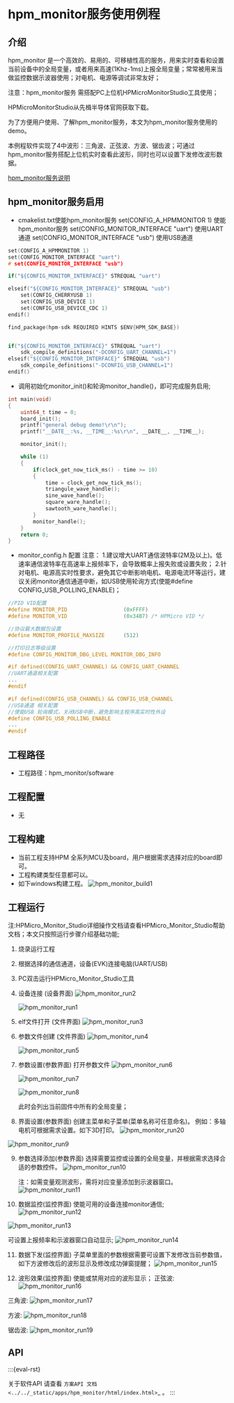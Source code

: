 # hpm_monitor服务使用例程

## 介绍

hpm_monitor 是一个高效的、易用的、可移植性高的服务，用来实时查看和设置当前设备中的全局变量，或者用来高速(1Khz-1ms)上报全局变量；常常被用来当做监控数据示波器使用；对电机、电源等调试非常友好；

注意：hpm_monitor服务 需搭配PC上位机HPMicroMonitorStudio工具使用；

HPMicroMonitorStudio从先楫半导体官网获取下载。

为了方便用户使用、了解hpm_monitor服务，本文为hpm_monitor服务使用的demo。

本例程软件实现了4中波形：三角波、正弦波、方波、锯齿波；可通过hpm_monitor服务搭配上位机实时查看此波形，同时也可以设置下发修改波形数据。

[hpm_monitor服务说明](hpm_monitor_instruction_zh)

## hpm_monitor服务启用

- cmakelist.txt使能hpm_monitor服务
set(CONFIG_A_HPMMONITOR 1) 使能hpm_monitor服务
set(CONFIG_MONITOR_INTERFACE "uart") 使用UART通道
set(CONFIG_MONITOR_INTERFACE "usb") 使用USB通道

``` c
set(CONFIG_A_HPMMONITOR 1)
set(CONFIG_MONITOR_INTERFACE "uart")
# set(CONFIG_MONITOR_INTERFACE "usb")

if("${CONFIG_MONITOR_INTERFACE}" STREQUAL "uart")

elseif("${CONFIG_MONITOR_INTERFACE}" STREQUAL "usb")
    set(CONFIG_CHERRYUSB 1)
    set(CONFIG_USB_DEVICE 1)
    set(CONFIG_USB_DEVICE_CDC 1)
endif()

find_package(hpm-sdk REQUIRED HINTS $ENV{HPM_SDK_BASE})


if("${CONFIG_MONITOR_INTERFACE}" STREQUAL "uart")
    sdk_compile_definitions("-DCONFIG_UART_CHANNEL=1")
elseif("${CONFIG_MONITOR_INTERFACE}" STREQUAL "usb")
    sdk_compile_definitions("-DCONFIG_USB_CHANNEL=1")
endif()

```
- 调用初始化monitor_init()和轮询monitor_handle()，即可完成服务启用;
```c
int main(void)
{
    uint64_t time = 0;
    board_init();
    printf("general debug demo!\r\n");
    printf("__DATE__:%s, __TIME__:%s\r\n", __DATE__, __TIME__);

    monitor_init();

    while (1)
    {
        if(clock_get_now_tick_ms() - time >= 10)
        {
            time = clock_get_now_tick_ms();
            triangule_wave_handle();
            sine_wave_handle();
            square_ware_handle();
            sawtooth_ware_handle();
        }
        monitor_handle();
    }
    return 0;
}
```

- monitor_config.h 配置
注意：
 1.建议增大UART通信波特率(2M及以上)。低速率通信波特率在高速率上报频率下，会导致概率上报失败或设置失败；
 2.针对电机、电源高实时性要求，避免其它中断影响电机、电源电流环等运行，建议关闭monitor通信通道中断，如USB使用轮询方式(使能#define CONFIG_USB_POLLING_ENABLE)；
```c
//PID VID配置
#define MONITOR_PID                  (0xFFFF)
#define MONITOR_VID                  (0x34B7) /* HPMicro VID */

//协议最大数据包设置
#define MONITOR_PROFILE_MAXSIZE      (512)

//打印日志等级设置
#define CONFIG_MONITOR_DBG_LEVEL MONITOR_DBG_INFO

#if defined(CONFIG_UART_CHANNEL) && CONFIG_UART_CHANNEL
//UART通道相关配置
...
#endif

#if defined(CONFIG_USB_CHANNEL) && CONFIG_USB_CHANNEL
//USB通道 相关配置
//使能USB 轮询模式，关闭USB中断，避免影响主程序高实时性外设
#define CONFIG_USB_POLLING_ENABLE
...
#endif
```

## 工程路径

- 工程路径：hpm_monitor/software

## 工程配置

- 无

## 工程构建

- 当前工程支持HPM 全系列MCU及board，用户根据需求选择对应的board即可。
- 工程构建类型任意都可以。
- 如下windows构建工程。
![hpm_monitor_build1](doc/api/assets/hpm_monitor_build1.png)


## 工程运行

注:HPMicro_Monitor_Studio详细操作文档请查看HPMicro_Monitor_Studio帮助文档；本文只按照运行步骤介绍基础功能;
1. 烧录运行工程
2. 根据选择的通信通道，设备(EVK)连接电脑(UART/USB)
3. PC双击运行HPMicro_Monitor_Studio工具
4. 设备连接 (设备界面)
   ![hpm_monitor_run2](doc/api/assets/hpm_monitor_run2.png)

   ![hpm_monitor_run1](doc/api/assets/hpm_monitor_run1.png)
5. elf文件打开 (文件界面)
   ![hpm_monitor_run3](doc/api/assets/hpm_monitor_run3.png)

6. 参数文件创建 (文件界面)
   ![hpm_monitor_run4](doc/api/assets/hpm_monitor_run4.png)

   ![hpm_monitor_run5](doc/api/assets/hpm_monitor_run5.png)

7. 参数设置(参数界面)
   打开参数文件
   ![hpm_monitor_run6](doc/api/assets/hpm_monitor_run6.png)

   ![hpm_monitor_run7](doc/api/assets/hpm_monitor_run7.png)

   ![hpm_monitor_run8](doc/api/assets/hpm_monitor_run8.png)

   此时会列出当前固件中所有的全局变量；
   
8. 界面设置(参数界面)
  创建主菜单和子菜单(菜单名称可任意命名)。
  例如：多轴电机可根据需求设置。如下3D打印。
  ![hpm_monitor_run20](doc/api/assets/hpm_monitor_run20.png)

  ![hpm_monitor_run9](doc/api/assets/hpm_monitor_run9.png)

9. 参数选择添加(参数界面)
   选择需要监控或设置的全局变量，并根据需求选择合适的参数控件。
   ![hpm_monitor_run10](doc/api/assets/hpm_monitor_run10.png)

   注：如需变量观测波形，需将对应变量添加到示波器窗口。
   ![hpm_monitor_run11](doc/api/assets/hpm_monitor_run11.png)

10. 数据监控(监控界面)
   使能可用的设备连接monitor通信;
   ![hpm_monitor_run12](doc/api/assets/hpm_monitor_run12.png)

   ![hpm_monitor_run13](doc/api/assets/hpm_monitor_run13.png)

   可设置上报频率和示波器窗口自动显示;
   ![hpm_monitor_run14](doc/api/assets/hpm_monitor_run14.png)

11. 数据下发(监控界面)
   子菜单里面的参数根据需要可设置下发修改当前参数值，如下方波修改后的波形显示及修改成功弹窗提醒；
   ![hpm_monitor_run15](doc/api/assets/hpm_monitor_run15.png)

12. 波形效果(监控界面)
   使能或禁用对应的波形显示；
   正弦波:
   ![hpm_monitor_run16](doc/api/assets/hpm_monitor_run16.png)

   三角波:
   ![hpm_monitor_run17](doc/api/assets/hpm_monitor_run17.png)

   方波:
   ![hpm_monitor_run18](doc/api/assets/hpm_monitor_run18.png)

   锯齿波:
   ![hpm_monitor_run19](doc/api/assets/hpm_monitor_run19.png)


## API

:::{eval-rst}

关于软件API 请查看 `方案API 文档 <../../_static/apps/hpm_monitor/html/index.html>`_ 。
:::